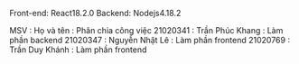 Front-end: React18.2.0
Backend: Nodejs4.18.2

MSV      :    Họ và tên    :  Phân chia công việc
21020341 : Trần Phúc Khang :  Làm phần backend
21020347 : Nguyễn Nhật Lê  :  Làm phần frontend
21020769 : Trần Duy Khánh  :  Làm phần frontend 
